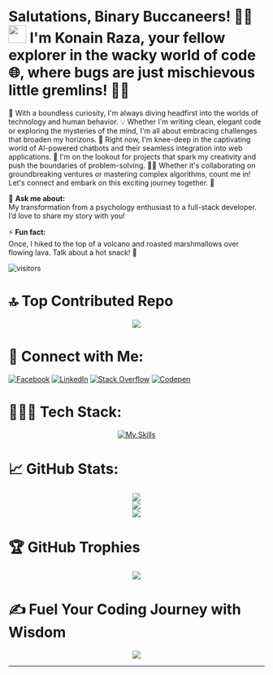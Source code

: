# **Salutations, Binary Buccaneers!** 🏴‍☠️ <img src="https://raw.githubusercontent.com/MartinHeinz/MartinHeinz/master/wave.gif" width="35px"> I'm Konain Raza, your fellow explorer in the wacky world of code 🌐, where bugs are just mischievous little gremlins! 🐛👾

🌟 With a boundless curiosity, I'm always diving headfirst into the worlds of technology and human behavior. 💡 Whether I'm writing clean, elegant code or exploring the mysteries of the mind, I'm all about embracing challenges that broaden my horizons. 🧠 Right now, I'm knee-deep in the captivating world of AI-powered chatbots and their seamless integration into web applications. 💬 I'm on the lookout for projects that spark my creativity and push the boundaries of problem-solving. 👯‍♂️ Whether it's collaborating on groundbreaking ventures or mastering complex algorithms, count me in! Let's connect and embark on this exciting journey together. 🌱

💬 **Ask me about:**  
My transformation from a psychology enthusiast to a full-stack developer. I’d love to share my story with you!

⚡ **Fun fact:**  
Once, I hiked to the top of a volcano and roasted marshmallows over flowing lava. Talk about a hot snack! 🌋

![visitors](https://visitor-badge.laobi.icu/badge?page_id=Konain-Raza)

# 🔝 Top Contributed Repo

<div align="center">
 
![](https://github-contributor-stats.vercel.app/api?username=Konain-Raza&limit=5&theme=dark&combine_all_yearly_contributions=true)

</div>

# 🔗 Connect with Me:
[![Facebook](https://img.shields.io/badge/Facebook-%231877F2.svg?logo=Facebook&logoColor=white)](https://facebook.com/konainraza) [![LinkedIn](https://img.shields.io/badge/LinkedIn-%230077B5.svg?logo=linkedin&logoColor=white)](https://linkedin.com/in/konain-raza-) [![Stack Overflow](https://img.shields.io/badge/-Stackoverflow-FE7A16?logo=stack-overflow&logoColor=white)](https://stackoverflow.com/users/konainraza) [![Codepen](https://img.shields.io/badge/Codepen-000000?style=for-the-badge&logo=codepen&logoColor=white)](https://codepen.io/Konain-Raza)

# 🧑🏻‍💻 Tech Stack:

<div align="center">

[![My Skills](https://skillicons.dev/icons?i=html,css,javascript,dart,c,cpp,php,py,nodejs,figma,bootstrap,tailwindcss,react,docker,dotnet,flutter,git,github,ai,ps,linux,md,mysql,netlify,vercel,&theme=dark)](https://skillicons.dev)

</div>

# 📈 GitHub Stats:

<div align="center">
  
![](https://github-readme-stats.vercel.app/api?username=Konain-Raza&theme=dark&hide_border=false&include_all_commits=true&count_private=true)<br/>
![](https://github-readme-streak-stats.herokuapp.com/?user=Konain-Raza&theme=dark&hide_border=false)<br/>
![](https://github-readme-stats.vercel.app/api/top-langs/?username=Konain-Raza&theme=dark&hide_border=false&include_all_commits=true&count_private=true&layout=compact)

</div>

# 🏆 GitHub Trophies

<div align="center">

![](https://github-profile-trophy.vercel.app/?username=Konain-Raza&theme=radical&no-frame=false&no-bg=false&margin-w=4)

</div>

# ✍️ Fuel Your Coding Journey with Wisdom

<div align="center">
  
![](https://quotes-github-readme.vercel.app/api?type=horizontal&theme=radical)

</div>

---
